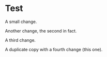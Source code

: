 # Test

A small change.

Another change, the second in fact.

A third change.

A duplicate copy with a fourth change (this one).